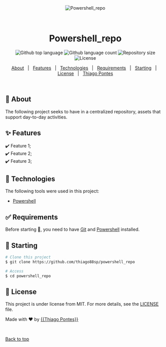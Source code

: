 <div align="center" id="top"> 
  <img src="./.github/app.gif" alt="Powershell_repo" />

  &#xa0;

  <!-- <a href="https://powershell_repo.netlify.app">Demo</a> -->
</div>

<h1 align="center">Powershell_repo</h1>

<p align="center">
  <img alt="Github top language" src="https://img.shields.io/github/languages/top/{{thiago88sp}}/powershell_repo?color=56BEB8">

  <img alt="Github language count" src="https://img.shields.io/badge/PowerShell-%235391FE.svg?style=for-the-badge&logo=powershell&logoColor=white">

  <img alt="Repository size" src="https://img.shields.io/github/repo-size/{{thiago88sp}}/powershell_repo?color=56BEB8">

  <img alt="License" src="https://img.shields.io/github/license/{{thiago88sp}}/powershell_repo?color=56BEB8">

  <!-- <img alt="Github issues" src="https://img.shields.io/github/issues/{{thiago88sp}}/powershell_repo?color=56BEB8" /> -->

  <!-- <img alt="Github forks" src="https://img.shields.io/github/forks/{{thiago88sp}}/powershell_repo?color=56BEB8" /> -->

  <!-- <img alt="Github stars" src="https://img.shields.io/github/stars/{{thiago88sp}}/powershell_repo?color=56BEB8" /> -->
</p>

<!-- Status -->

<!-- <h4 align="center"> 
	🚧  Powershell_repo 🚀 Under construction...  🚧
</h4> 

<hr> -->

<p align="center">
  <a href="#dart-about">About</a> &#xa0; | &#xa0; 
  <a href="#sparkles-features">Features</a> &#xa0; | &#xa0;
  <a href="#rocket-technologies">Technologies</a> &#xa0; | &#xa0;
  <a href="#white_check_mark-requirements">Requirements</a> &#xa0; | &#xa0;
  <a href="#checkered_flag-starting">Starting</a> &#xa0; | &#xa0;
  <a href="#memo-license">License</a> &#xa0; | &#xa0;
  <a href="https://github.com/thiago88sp}}" target="_blank">Thiago Pontes</a>
</p>

<br>

## :dart: About ##

The following project seeks to have in a centralized repository, assets that support day-to-day activities.

## :sparkles: Features ##

:heavy_check_mark: Feature 1;\
:heavy_check_mark: Feature 2;\
:heavy_check_mark: Feature 3;

## :rocket: Technologies ##

The following tools were used in this project:

- [Powershell](https://www.powershellgallery.com/)


## :white_check_mark: Requirements ##

Before starting :checkered_flag:, you need to have [Git](https://git-scm.com) and [Powershell](https://www.powershellgallery.com/) installed.

## :checkered_flag: Starting ##

```bash
# Clone this project
$ git clone https://github.com/thiago88sp/powershell_repo

# Access
$ cd powershell_repo

```

## :memo: License ##

This project is under license from MIT. For more details, see the [LICENSE](LICENSE.md) file.


Made with :heart: by <a href="https://github.com/thiago88sp" target="_blank">{{Thiago Pontes}}</a>

&#xa0;

<a href="#top">Back to top</a>